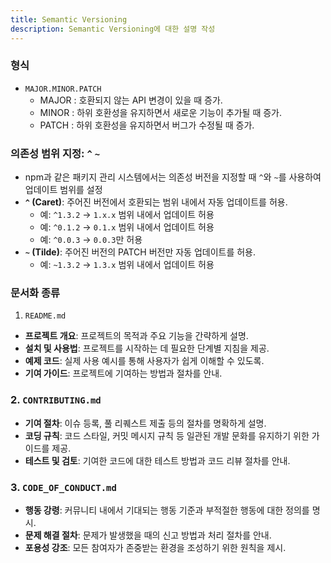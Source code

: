 ```yaml
---
title: Semantic Versioning
description: Semantic Versioning에 대한 설명 작성
---
```


### 형식

- `MAJOR.MINOR.PATCH`
  - MAJOR : 호환되지 않는 API 변경이 있을 때 증가.
  - MINOR : 하위 호환성을 유지하면서 새로운 기능이 추가될 때 증가.
  - PATCH : 하위 호환성을 유지하면서 버그가 수정될 때 증가.

### 의존성 범위 지정: `^` `~`

- npm과 같은 패키지 관리 시스템에서는 의존성 버전을 지정할 때 `^`와 `~`를 사용하여 업데이트 범위를 설정
- **`^` (Caret)**: 주어진 버전에서 호환되는 범위 내에서 자동 업데이트를 허용.
  - 예: `^1.3.2` → `1.x.x` 범위 내에서 업데이트 허용
  - 예: `^0.1.2` → `0.1.x` 범위 내에서 업데이트 허용
  - 예: `^0.0.3` → `0.0.3`만 허용
- **`~` (Tilde)**: 주어진 버전의 PATCH 버전만 자동 업데이트를 허용.
  - 예: `~1.3.2` → `1.3.x` 범위 내에서 업데이트 허용

### 문서화 종류

1. `README.md`

- **프로젝트 개요**: 프로젝트의 목적과 주요 기능을 간략하게 설명.
- **설치 및 사용법**: 프로젝트를 시작하는 데 필요한 단계별 지침을 제공.
- **예제 코드**: 실제 사용 예시를 통해 사용자가 쉽게 이해할 수 있도록.
- **기여 가이드**: 프로젝트에 기여하는 방법과 절차를 안내.

### 2. `CONTRIBUTING.md`

- **기여 절차**: 이슈 등록, 풀 리퀘스트 제출 등의 절차를 명확하게 설명.
- **코딩 규칙**: 코드 스타일, 커밋 메시지 규칙 등 일관된 개발 문화를 유지하기 위한 가이드를 제공.
- **테스트 및 검토**: 기여한 코드에 대한 테스트 방법과 코드 리뷰 절차를 안내.

### 3. `CODE_OF_CONDUCT.md`

- **행동 강령**: 커뮤니티 내에서 기대되는 행동 기준과 부적절한 행동에 대한 정의를 명시.
- **문제 해결 절차**: 문제가 발생했을 때의 신고 방법과 처리 절차를 안내.
- **포용성 강조**: 모든 참여자가 존중받는 환경을 조성하기 위한 원칙을 제시.
